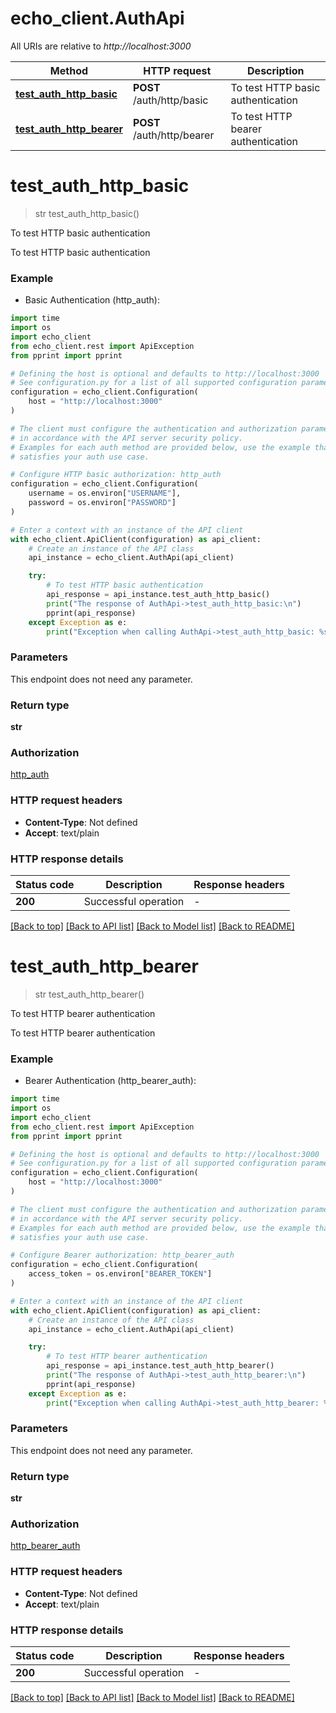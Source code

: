 # echo_client.AuthApi

All URIs are relative to *http://localhost:3000*

Method | HTTP request | Description
------------- | ------------- | -------------
[**test_auth_http_basic**](AuthApi.md#test_auth_http_basic) | **POST** /auth/http/basic | To test HTTP basic authentication
[**test_auth_http_bearer**](AuthApi.md#test_auth_http_bearer) | **POST** /auth/http/bearer | To test HTTP bearer authentication


# **test_auth_http_basic**
> str test_auth_http_basic()

To test HTTP basic authentication

To test HTTP basic authentication

### Example

* Basic Authentication (http_auth):

```python
import time
import os
import echo_client
from echo_client.rest import ApiException
from pprint import pprint

# Defining the host is optional and defaults to http://localhost:3000
# See configuration.py for a list of all supported configuration parameters.
configuration = echo_client.Configuration(
    host = "http://localhost:3000"
)

# The client must configure the authentication and authorization parameters
# in accordance with the API server security policy.
# Examples for each auth method are provided below, use the example that
# satisfies your auth use case.

# Configure HTTP basic authorization: http_auth
configuration = echo_client.Configuration(
    username = os.environ["USERNAME"],
    password = os.environ["PASSWORD"]
)

# Enter a context with an instance of the API client
with echo_client.ApiClient(configuration) as api_client:
    # Create an instance of the API class
    api_instance = echo_client.AuthApi(api_client)

    try:
        # To test HTTP basic authentication
        api_response = api_instance.test_auth_http_basic()
        print("The response of AuthApi->test_auth_http_basic:\n")
        pprint(api_response)
    except Exception as e:
        print("Exception when calling AuthApi->test_auth_http_basic: %s\n" % e)
```



### Parameters

This endpoint does not need any parameter.

### Return type

**str**

### Authorization

[http_auth](../README.md#http_auth)

### HTTP request headers

 - **Content-Type**: Not defined
 - **Accept**: text/plain

### HTTP response details

| Status code | Description | Response headers |
|-------------|-------------|------------------|
**200** | Successful operation |  -  |

[[Back to top]](#) [[Back to API list]](../README.md#documentation-for-api-endpoints) [[Back to Model list]](../README.md#documentation-for-models) [[Back to README]](../README.md)

# **test_auth_http_bearer**
> str test_auth_http_bearer()

To test HTTP bearer authentication

To test HTTP bearer authentication

### Example

* Bearer Authentication (http_bearer_auth):

```python
import time
import os
import echo_client
from echo_client.rest import ApiException
from pprint import pprint

# Defining the host is optional and defaults to http://localhost:3000
# See configuration.py for a list of all supported configuration parameters.
configuration = echo_client.Configuration(
    host = "http://localhost:3000"
)

# The client must configure the authentication and authorization parameters
# in accordance with the API server security policy.
# Examples for each auth method are provided below, use the example that
# satisfies your auth use case.

# Configure Bearer authorization: http_bearer_auth
configuration = echo_client.Configuration(
    access_token = os.environ["BEARER_TOKEN"]
)

# Enter a context with an instance of the API client
with echo_client.ApiClient(configuration) as api_client:
    # Create an instance of the API class
    api_instance = echo_client.AuthApi(api_client)

    try:
        # To test HTTP bearer authentication
        api_response = api_instance.test_auth_http_bearer()
        print("The response of AuthApi->test_auth_http_bearer:\n")
        pprint(api_response)
    except Exception as e:
        print("Exception when calling AuthApi->test_auth_http_bearer: %s\n" % e)
```



### Parameters

This endpoint does not need any parameter.

### Return type

**str**

### Authorization

[http_bearer_auth](../README.md#http_bearer_auth)

### HTTP request headers

 - **Content-Type**: Not defined
 - **Accept**: text/plain

### HTTP response details

| Status code | Description | Response headers |
|-------------|-------------|------------------|
**200** | Successful operation |  -  |

[[Back to top]](#) [[Back to API list]](../README.md#documentation-for-api-endpoints) [[Back to Model list]](../README.md#documentation-for-models) [[Back to README]](../README.md)

